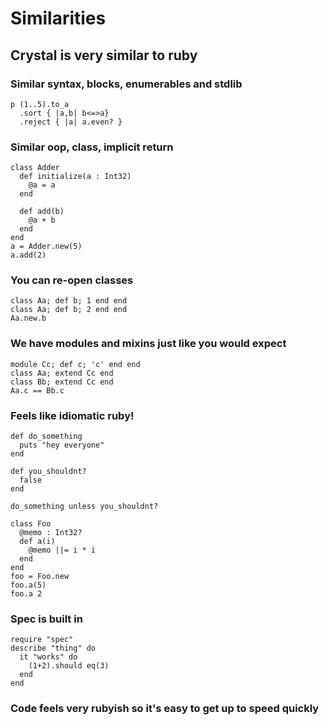 # Similarities

## Crystal is very similar to ruby

### Similar syntax, blocks, enumerables and stdlib
```playground
p (1..5).to_a
  .sort { |a,b| b<=>a}
  .reject { |a| a.even? }
```

### Similar oop, class, implicit return
```playground
class Adder
  def initialize(a : Int32)
    @a = a
  end

  def add(b)
    @a + b
  end
end
a = Adder.new(5)
a.add(2)
```

### You can re-open classes

```playground
class Aa; def b; 1 end end
class Aa; def b; 2 end end
Aa.new.b
```


### We have modules and mixins just like you would expect
```playground
module Cc; def c; 'c' end end
class Aa; extend Cc end
class Bb; extend Cc end
Aa.c == Bb.c
```

### Feels like idiomatic ruby!
```playground
def do_something
  puts "hey everyone"
end

def you_shouldnt?
  false
end

do_something unless you_shouldnt?
```

```playground
class Foo
  @memo : Int32?
  def a(i)
    @memo ||= i * i
  end
end
foo = Foo.new
foo.a(5)
foo.a 2
```

### Spec is built in
```playground
require "spec"
describe "thing" do
  it "works" do
    (1+2).should eq(3)
  end
end
```

### Code feels very rubyish so it's easy to get up to speed quickly

